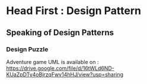 # Head First : Design Pattern
## Speaking of Design Patterns
### Design Puzzle
Adventure game UML is available on : https://drive.google.com/file/d/16tWLd6ND-KUaZpDTy4oBjrzqFwv14hHJ/view?usp=sharing  